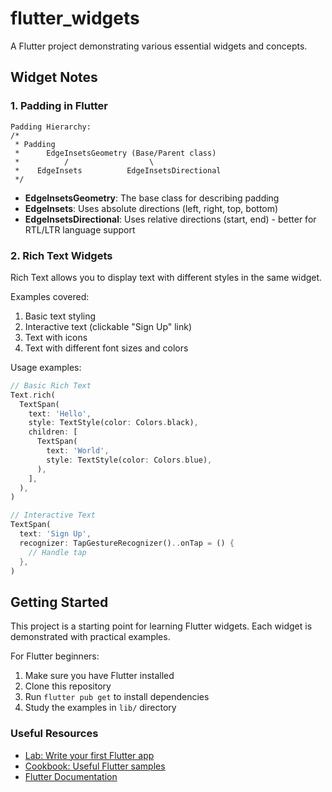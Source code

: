 # flutter_widgets

A Flutter project demonstrating various essential widgets and concepts.

## Widget Notes

### 1. Padding in Flutter
```
Padding Hierarchy:
/*
 * Padding
 *      EdgeInsetsGeometry (Base/Parent class)
 *          /                  \
 *    EdgeInsets          EdgeInsetsDirectional
 */
```
- **EdgeInsetsGeometry**: The base class for describing padding
- **EdgeInsets**: Uses absolute directions (left, right, top, bottom)
- **EdgeInsetsDirectional**: Uses relative directions (start, end) - better for RTL/LTR language support

### 2. Rich Text Widgets
Rich Text allows you to display text with different styles in the same widget.

Examples covered:
1. Basic text styling
2. Interactive text (clickable "Sign Up" link)
3. Text with icons
4. Text with different font sizes and colors

Usage examples:
```dart
// Basic Rich Text
Text.rich(
  TextSpan(
    text: 'Hello',
    style: TextStyle(color: Colors.black),
    children: [
      TextSpan(
        text: 'World',
        style: TextStyle(color: Colors.blue),
      ),
    ],
  ),
)

// Interactive Text
TextSpan(
  text: 'Sign Up',
  recognizer: TapGestureRecognizer()..onTap = () {
    // Handle tap
  },
)
```

## Getting Started

This project is a starting point for learning Flutter widgets. Each widget is demonstrated with practical examples.

For Flutter beginners:
1. Make sure you have Flutter installed
2. Clone this repository
3. Run `flutter pub get` to install dependencies
4. Study the examples in `lib/` directory

### Useful Resources

- [Lab: Write your first Flutter app](https://docs.flutter.dev/get-started/codelab)
- [Cookbook: Useful Flutter samples](https://docs.flutter.dev/cookbook)
- [Flutter Documentation](https://docs.flutter.dev/)
